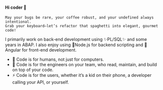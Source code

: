 #### Hi coder 👋
```
May your bugs be rare, your coffee robust, and your undefined always intentional.
Grab your keyboard—let’s refactor that spaghetti into elegant, gourmet code!
```
I primarily work on back-end development using ✨PL/SQL✨ and some years in ABAP. I also enjoy using 🔭Node.js for backend scripting and 🔭Angular for front-end development.

- 🤔 Code is for humans, not just for computers.
- 👯 Code is for the engineers on your team, who read, maintain, and build on top of your code.
- ⚡ Code is for the users, whether it’s a kid on their phone, a developer calling your API, or yourself.

<!--
**karol-preiskorn/karol-preiskorn** is a ✨ _special_ ✨ repository because its `README.md` (this file) appears on your GitHub profile.
🔭 I’m currently working on an off-work development for learning ✨3D inventory project✨ — a solution that allows you to build spatial and database representations of various types of warehouses and server rooms. 

🌱 I’m currently learning about promises and reactive forms in Angular on Prular and Node.js on Inversible Labs.
Here are some ideas to get you started:

- 🔭 I’m currently working on ...
- 🌱 I’m currently learning ...
- 👯 I’m looking to collaborate on ...
- 🤔 I’m looking for help with ...
- 🤔 Ask me about ...
- 📫 How to reach me: ...
- 😄 Pronouns: ...
- ⚡ Fun fact: ...
-->

